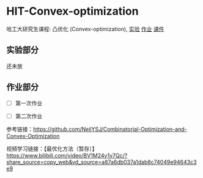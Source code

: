 # HIT-Convex-optimization

哈工大研究生课程: 凸优化 (Convex-optimization), [实验](./lab) [作业](./homework) [课件](./slides)

## 实验部分
还未放

## 作业部分

* [ ] 第一次作业
* [ ] 第二次作业


参考链接：https://github.com/NeilYSJ/Combinatorial-Optimization-and-Convex-Optimization

视频学习链接：【最优化方法（暂存）】 https://www.bilibili.com/video/BV1M24y1v7Qc/?share_source=copy_web&vd_source=a87a6db037a1dab8c74049e94643c3e9